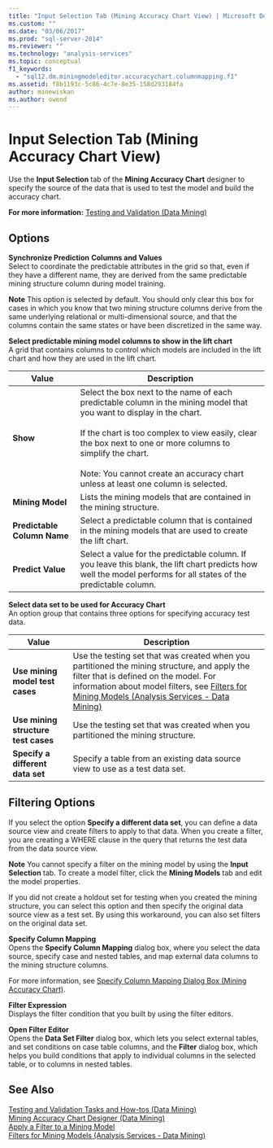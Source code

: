 ```yaml
---
title: "Input Selection Tab (Mining Accuracy Chart View) | Microsoft Docs"
ms.custom: ""
ms.date: "03/06/2017"
ms.prod: "sql-server-2014"
ms.reviewer: ""
ms.technology: "analysis-services"
ms.topic: conceptual
f1_keywords: 
  - "sql12.dm.miningmodeleditor.accuracychart.columnmapping.f1"
ms.assetid: f8b1193c-5c86-4c7e-8e35-158d293184fa
author: minewiskan
ms.author: owend
---
```

# Input Selection Tab (Mining Accuracy Chart View)
  Use the **Input Selection** tab of the **Mining Accuracy Chart** designer to specify the source of the data that is used to test the model and build the accuracy chart.  
  
 **For more information:** [Testing and Validation &#40;Data Mining&#41;](data-mining/testing-and-validation-data-mining.md)  
  
## Options  
 **Synchronize Prediction**  **Columns and Values**  
 Select to coordinate the predictable attributes in the grid so that, even if they have a different name, they are derived from the same predictable mining structure column during model training.  
  
 **Note** This option is selected by default. You should only clear this box for cases in which you know that two mining structure columns derive from the same underlying relational or multi-dimensional source, and that the columns contain the same states or have been discretized in the same way.  
  
 **Select predictable mining model columns to show in the lift chart**  
 A grid that contains columns to control which models are included in the lift chart and how they are used in the lift chart.  
  
|Value|Description|  
|-----------|-----------------|  
|**Show**|Select the box next to the name of each predictable column in the mining model that you want to display in the chart.<br /><br /> If the chart is too complex to view easily, clear the box next to one or more columns to simplify the chart.<br /><br /> Note: You cannot create an accuracy chart unless at least one column is selected.|  
|**Mining Model**|Lists the mining models that are contained in the mining structure.|  
|**Predictable Column Name**|Select a predictable column that is contained in the mining models that are used to create the lift chart.|  
|**Predict Value**|Select a value for the predictable column. If you leave this blank, the lift chart predicts how well the model performs for all states of the predictable column.|  
  
 **Select data set to be used for Accuracy Chart**  
 An option group that contains three options for specifying accuracy test data.  
  
|Value|Description|  
|-----------|-----------------|  
|**Use mining model test cases**|Use the testing set that was created when you partitioned the mining structure, and apply the filter that is defined on the model. For information about model filters, see [Filters for Mining Models &#40;Analysis Services - Data Mining&#41;](data-mining/mining-models-analysis-services-data-mining.md)|  
|**Use mining structure test cases**|Use the testing set that was created when you partitioned the mining structure.|  
|**Specify a different data set**|Specify a table from an existing data source view to use as a test data set.|  
  
## Filtering Options  
 If you select the option **Specify a different data set**, you can define a data source view and create filters to apply to that data. When you create a filter, you are creating a WHERE clause in the query that returns the test data from the data source view.  
  
 **Note** You cannot specify a filter on the mining model by using the **Input Selection** tab. To create a model filter, click the **Mining Models** tab and edit the model properties.  
  
 If you did not create a holdout set for testing when you created the mining structure, you can select this option and then specify the original data source view as a test set. By using  this workaround, you can also set filters on the original data set.  
  
 **Specify Column Mapping**  
 Opens the **Specify Column Mapping** dialog box, where you select the data source, specify case and nested tables, and map external data columns to the mining structure columns.  
  
 For more information, see [Specify Column Mapping Dialog Box &#40;Mining Accuracy Chart&#41;](specify-column-mapping-dialog-box-mining-accuracy-chart.md).  
  
 **Filter Expression**  
 Displays the filter condition that you built by using the filter editors.  
  
 **Open Filter Editor**  
 Opens the **Data Set Filter** dialog box, which lets you select external tables, and set conditions on case table columns, and the **Filter** dialog box, which helps you build conditions that apply to individual columns in the selected table, or to columns in nested tables.  
  
## See Also  
 [Testing and Validation Tasks and How-tos &#40;Data Mining&#41;](data-mining/testing-and-validation-tasks-and-how-tos-data-mining.md)   
 [Mining Accuracy Chart Designer &#40;Data Mining&#41;](mining-accuracy-chart-designer-data-mining.md)   
 [Apply a Filter to a Mining Model](data-mining/apply-a-filter-to-a-mining-model.md)   
 [Filters for Mining Models &#40;Analysis Services - Data Mining&#41;](data-mining/mining-models-analysis-services-data-mining.md)  
  
  
